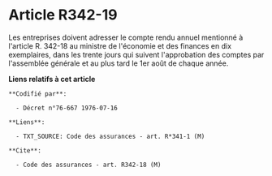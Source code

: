 # Article R342-19

Les entreprises doivent adresser le compte rendu annuel mentionné à l'article R. 342-18 au ministre de l'économie et des
finances en dix exemplaires, dans les trente jours qui suivent l'approbation des comptes par l'assemblée générale et au plus
tard le 1er août de chaque année.

**Liens relatifs à cet article**

	**Codifié par**:

	  - Décret n°76-667 1976-07-16

	**Liens**:

	  - TXT_SOURCE: Code des assurances - art. R*341-1 (M)

	**Cite**:

	  - Code des assurances - art. R342-18 (M)
